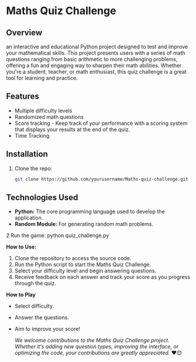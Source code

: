 # Maths Quiz Challenge

## Overview
 an interactive and educational Python project designed to test and improve your mathematical skills. This project presents users with a series of math questions ranging from basic arithmetic to more challenging problems, offering a fun and engaging way to sharpen their math abilities.  Whether you're a student, teacher, or math enthusiast, this quiz challenge is a great tool for learning and practice.
 
## Features
- Multiple difficulty levels
- Randomized math questions
- Score tracking -  Keep track of your performance with a scoring system that displays your results at the end of the quiz.
- Time Tracking


## Installation
1. Clone the repo:
   ```bash
   git clone https://github.com/yourusername/Maths-quiz-challenge.git
   

## Technologies Used
- **Python:** The core programming language used to develop the application.
- **Random Module:** For generating random math problems.



2 Run the game:
   python quiz_challenge.py

   

 **How to Use:**
 
 1. Clone the repository to access the source code.
 2. Run the Python script to start the Maths Quiz Challenge.
 3. Select your difficulty level and begin answering questions.
 4. Receive feedback on each answer and track your score as you progress through the quiz.

**How to Play**

- Select difficulty.
- Answer the questions.
- Aim to improve your score!




  _We welcome contributions to the Maths Quiz Challenge project. Whether it's adding new question types, improving the interface, or optimizing the code, your contributions are greatly appreciated._ ❤😊


